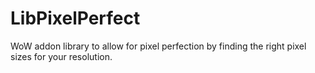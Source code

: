 # LibPixelPerfect
WoW addon library to allow for pixel perfection by finding the right pixel sizes for your resolution.
